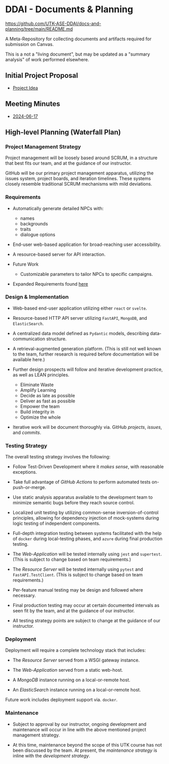 # DDAI - Documents & Planning

<https://github.com/UTK-ASE-DDAI/docs-and-planning/tree/main/README.md>

A Meta-Repository for collecting documents and artifacts required for
submission on Canvas.

This is a not a "living document", but may be updated as a "summary analysis"
of work performed elsewhere.

## Initial Project Proposal

- [Project Idea](https://github.com/UTK-ASE-DDAI/docs-and-planning/blob/main/project-idea.md)

## Meeting Minutes

- [2024-06-17](https://github.com/UTK-ASE-DDAI/docs-and-planning/blob/main/minutes-2024-06-17.md)

## High-level Planning (Waterfall Plan)

### Project Management Strategy

Project management will be loosely based around SCRUM, in a structure that best
fits our team, and at the guidance of our instructor.

GitHub will be our primary project management apparatus, utilizing the issues
system, project boards, and iteration timelines. These systems closely resemble
traditional SCRUM mechanisms with mild deviations.

### Requirements

- Automatically generate detailed NPCs with:

  - names
  - backgrounds
  - traits
  - dialogue options

- End-user web-based application for broad-reaching user accessibility.

- A resource-based server for API interaction.

- Future Work

  - Customizable parameters to tailor NPCs to specific campaigns.

- Expanded Requirements found [here](https://github.com/UTK-ASE-DDAI/docs-and-planning/tree/main/requirements.md)

### Design & Implementation

- Web-based end-user application utilizing either `react` or `svelte`.

- Resource-based HTTP API server utilizing `FastAPI`, `MongoDB`, and `ElasticSearch`.

- A centralized data model defined as `Pydantic` models, describing
  data-communication structure.

- A retrieval-augmented generation platform. (This is still not well known to
  the team, further research is required before documentation will be available
  here.)

- Further design prospects will follow and iterative development practice, as
  well as LEAN principles.

  - Eliminate Waste
  - Amplify Learning
  - Decide as late as possible
  - Deliver as fast as possible
  - Empower the team
  - Build integrity in
  - Optimize the whole

- Iterative work will be document thoroughly via. GitHub _projects_, _issues_,
  and _commits_.

### Testing Strategy

The overall testing strategy involves the following:

- Follow Test-Driven Development where it _makes sense_, with reasonable exceptions.

- Take full advantage of _GitHub Actions_ to perform automated tests
  on-push-or-merge.

- Use static analysis apparatus available to the development team to minimize
  semantic bugs before they reach source control.

- Localized unit testing by utilizing common-sense inversion-of-control
  principles, allowing for dependency injection of mock-systems during logic
  testing of independent components.

- Full-depth integration testing between systems facilitated with the help of
  `docker` during local-testing phases, and `azure` during final production
  testing.

- The _Web-Application_ will be tested internally using `jest` and `supertest`.
  (This is subject to change based on team requirements.)

- The _Resource Server_ will be tested internally using `pytest` and
  `FastAPI.TestClient`.
  (This is subject to change based on team requirements.)

- Per-feature manual testing may be design and followed where necessary.

- Final production testing may occur at certain documented intervals as seen
  fit by the team, and at the guidance of our instructor.

- All testing strategy points are subject to change at the guidance of our
  instructor.

### Deployment

Deployment will require a complete technology stack that includes:

- The _Resource Server_ served from a WSGI gateway instance.

- The _Web-Application_ served from a static web-host.

- A _MongoDB_ instance running on a local-or-remote host.

- An _ElasticSearch_ instance running on a local-or-remote host.

Future work includes deployment support via. `docker`.

### Maintenance

- Subject to approval by our instructor, ongoing development and maintenance
  will occur in line with the above mentioned project management strategy.

- At this time, maintenance beyond the scope of this UTK course has not been
  discussed by the team. At present, the _maintenance strategy_ is inline with the
  _development strategy_.
